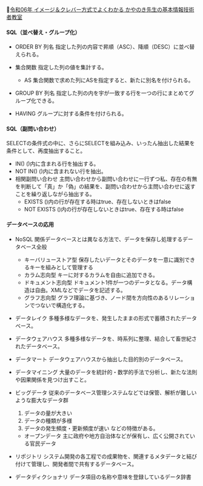 
📖[令和06年 イメージ＆クレバー方式でよくわかる かやのき先生の基本情報技術者教室](https://gihyo.jp/book/2023/978-4-297-13827-1)

#### SQL（並べ替え・グループ化）

- ORDER BY 列名
  指定した列の内容で昇順（ASC）、降順（DESC）に並べ替えられる。

- 集合関数
  指定した列の値を集計する。
  - AS
    集合関数で求めた列にASを指定すると、新たに別名を付けられる。

- GROUP BY 列名
  指定した列の内を宇が一致する行を一つの行にまとめてグループ化できる。

- HAVING
  グループに対する条件を付けられる。

#### SQL（副問い合わせ）

SELECTの条件式の中に、さらにSELECTを組み込み、いったん抽出した結果を条件として、再度抽出すること。
- IN()
  ()内に含まれる行を抽出する。
- NOT IN()
  ()内に含まれない行を抽出。
- 相関副問い合わせ
  主問い合わせから副問い合わせに一行ずつ私、存在の有無を判断して「真」か「偽」の結果を、副問い合わせから主問い合わせに返すことを繰り返しながら抽出する。
  - EXISTS
    ()内の行が存在する時はtrue、存在しないときはfalse
  - NOT EXISTS
    ()内の行が存在しないときはtrue、存在する時はfalse

#### データベースの応用

- NoSQL
  関係データベースとは異なる方法で、データを保存し処理するデータベース全般
  - キーバリューストア型
    保存したいデータとそのデータを一意に識別できるキーを組みとして管理する
  - カラム志向型
    キーに対するカラムを自由に追加できる。
  - ドキュメント志向型
    ドキュメント1件が一つのデータとなる。データ構造は自由。XMLなどでデータを記述する。
  - グラフ志向型
    グラフ理論に基づき、ノード間を方向性のあるリレーションでつないで構造化する。

- データレイク
  多種多様なデータを、発生したままの形式で蓄積されたデータベース。
- データウェアハウス
  多種多様なデータを、時系列に整理、結合して畜世紀されたデータベース。
- データマート
  データウェアハウスから抽出した目的別のデータベース。
- データマイニング
  大量のデータを統計的・数学的手法で分析し、新たな法則や因果関係を見つけ出すこと。

- ビッグデータ
  従来のデータベース管理システムなどでは保管、解析が難しいような膨大なデータ群
  1. データの量が大きい
  2. データの種類が多様
  3. データの発生頻度・更新頻度が速い
  などの特徴がある。
  - オープンデータ
    主に政府や地方自治体などが保有し、広く公開されている官民データ
- リポジトリ
  システム開発の各工程での成果物を、関連するメタデータと結び付けて管理し、開発者間で共有するデータベース。
- データディクショナリ
  データ項目の名称や意味を登録しているデータ辞書
